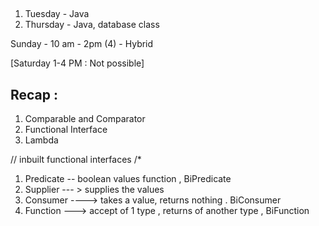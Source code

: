 ## 

1. Tuesday -  Java
2. Thursday - Java, database class 

Sunday - 10 am - 2pm (4) - Hybrid 

[Saturday 1-4 PM : Not possible] 




## Recap : 

1. Comparable and Comparator
2. Functional Interface 
3. Lambda 


// inbuilt functional interfaces
/*
1. Predicate -- boolean values function , BiPredicate
2. Supplier --- > supplies the values
3. Consumer ----> takes a value, returns nothing  . BiConsumer
4. Function ---> accept of 1 type , returns of another type , BiFunction
        







